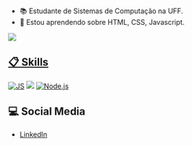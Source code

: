 - 📚 Estudante de Sistemas de Computação na UFF.
- 🌱 Estou aprendendo sobre HTML, CSS, Javascript.



<span align="left">
  <a href="" alt="LinkedIn">
  <img src="https://img.shields.io/badge/-Linkedin-0e76a8?style=flat-square&logo=Linkedin&logoColor=white&link=https://www.linkedin.com/in/milecruz26/" />
  </a>
</span>
<div align="left">
  <a href="https://github.com/filipe-veloso">
</div>



## 📋 Skills

[![JS](https://img.shields.io/badge/JavaScript-5E5C5C?style=for-the-badge&logo=javascript&logoColor=F7DF1E&style=plastic)]()
[![](https://img.shields.io/badge/React-20232A?style=for-the-badge&logo=react&logoColor=61DAFB&style=plastic)]()
[![Node.js](https://img.shields.io/badge/Node.js-339933?style=for-the-badge&logo=nodedotjs&logoColor=white&style=plastic)]()


## 💻 Social Media

 - [LinkedIn](https://www.linkedin.com/in/filipeveloso-/)

  
